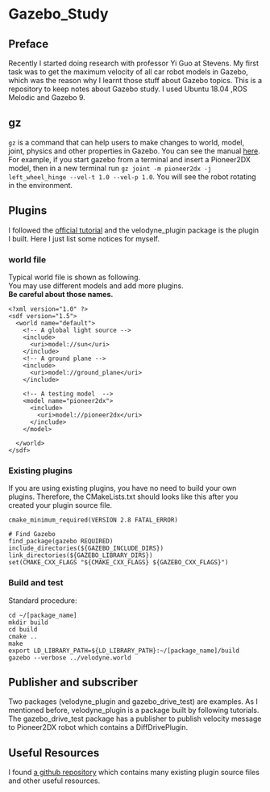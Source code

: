 # Gazebo_Study  

## Preface  
Recently I started doing research with professor Yi Guo at Stevens. My first task was to get the maximum velocity of all car robot models in Gazebo, which was the reason why I learnt those stuff about Gazebo topics. This is a repository to keep notes about Gazebo study.
I used Ubuntu 18.04 ,ROS Melodic and Gazebo 9.

## gz

`gz` is a command that can help users to make changes to world, model, joint, physics and other properties in Gazebo. You can see the manual [here](http://manpages.ubuntu.com/manpages/bionic/man1/gz.1.html).  
For example, if you start gazebo from a terminal and insert a Pioneer2DX model, then in a new terminal run `gz joint -m pioneer2dx -j left_wheel_hinge --vel-t 1.0 --vel-p 1.0`. You will see the robot rotating in the environment.

## Plugins

I followed the [official tutorial](http://gazebosim.org/tutorials?cat=guided_i&tut=guided_i1) and the velodyne_plugin package is the plugin I built. Here I just list some notices for myself.  
### world file

Typical world file is shown as following.  
You may use different models and add more plugins.  
**Be careful about those names.**
```
<?xml version="1.0" ?>
<sdf version="1.5">
  <world name="default">
    <!-- A global light source -->
    <include>
      <uri>model://sun</uri>
    </include>
    <!-- A ground plane -->
    <include>
      <uri>model://ground_plane</uri>
    </include>

    <!-- A testing model  -->
    <model name="pioneer2dx">
      <include>
        <uri>model://pioneer2dx</uri>
      </include>
    </model>

  </world>
</sdf>
```
### Existing plugins

If you are using existing plugins, you have no need to build your own plugins. Therefore, the CMakeLists.txt should looks like this after you created your plugin source file.  
```
cmake_minimum_required(VERSION 2.8 FATAL_ERROR)

# Find Gazebo
find_package(gazebo REQUIRED)
include_directories(${GAZEBO_INCLUDE_DIRS})
link_directories(${GAZEBO_LIBRARY_DIRS})
set(CMAKE_CXX_FLAGS "${CMAKE_CXX_FLAGS} ${GAZEBO_CXX_FLAGS}")
```

### Build and test

Standard procedure:
```
cd ~/[package_name]
mkdir build
cd build
cmake ..
make
export LD_LIBRARY_PATH=${LD_LIBRARY_PATH}:~/[package_name]/build
gazebo --verbose ../velodyne.world
```
## Publisher and subscriber

Two packages (velodyne_plugin and gazebo_drive_test) are examples. As I mentioned before, velodyne_plugin is a package built by following tutorials. The gazebo_drive_test package has a publisher to publish velocity message to Pioneer2DX robot which contains a DiffDrivePlugin.  
## Useful Resources

I found [a github repository](https://github.com/osrf/gazebo) which contains many existing plugin source files and other useful resources.
